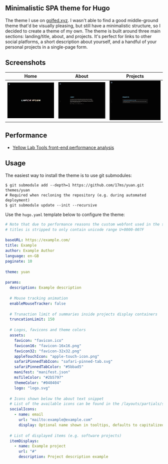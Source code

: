 ## Minimalistic SPA theme for Hugo

The theme I use on [golfed.xyz](https://golfed.xyz). I wasn't able to find a good middle-ground theme that'd be visually pleasing, but still have a minimalistic structure, so I decided to create a theme of my own. The theme is built around three main sections: landing/title, about, and projects. It's perfect for links to other social platforms, a short description about yourself, and a handful of your personal projects in a single-page form.

## Screenshots

| Home | About | Projects |
| :-: | :-: | :-: |
| ![](.github/docs/home-screen.png) | ![](.github/docs/about-screen.png/) | ![](.github/docs/projects-screen.png/) |

## Performance

- [Yellow Lab Tools front-end performance analysis](https://yellowlab.tools/result/gp7ykoa52o)

## Usage

The easiest way to install the theme is to use git submodules:

```shell
$ git submodule add --depth=1 https://github.com/17ms/yuan.git themes/yuan
# Required when recloning the repository (e.g. during automated deployment)
$ git submodule update --init --recursive
```

Use the `hugo.yaml` template below to configure the theme:

```yaml
# Note that due to performance reasons the custom webfont used in the site's
# titles is stripped to only contain unicode range U+0000-007F

baseURL: https://example.com/
title: Example
author: Example Author
language: en-GB
paginate: 10

theme: yuan

params:
  description: Example description

  # Mouse tracking animation
  enableMouseTracker: false

  # Trunaction limit of summaries inside projects display containers
  truncationLimit: 150

  # Logos, favicons and theme colors
  assets:
    favicon: "favicon.ico"
    favicon16: "favicon-16x16.png"
    favicon32: "favicon-32x32.png"
    appleTouchIcon: "apple-touch-icon.png"
    safariPinnedTabIcon: "safari-pinned-tab.svg"
    safariPinnedTabColor: "#5bbad5"
    manifest: "manifest.json"
    msTileColor: "#2b5797"
    themeColor: "#040404"
    logo: "logo.svg"

  # Icons shown below the about text snippet
  # List of the available icons can be found in the /layouts/partials/svg.html file
  socialIcons:
    - name: email
      url: "mailto:example@example.com"
      display: Optional name shown in tooltips, defaults to capitalized name

  # List of displayed items (e.g. software projects)
  itemDisplays:
    - name: Example project
      url: "#"
      description: Project description example
```
